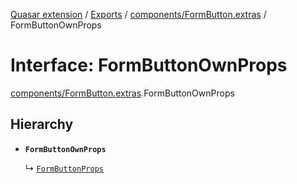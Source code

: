 [Quasar extension](../index.md) / [Exports](../modules.md) / [components/FormButton.extras](../modules/components_FormButton_extras.md) / FormButtonOwnProps

# Interface: FormButtonOwnProps

[components/FormButton.extras](../modules/components_FormButton_extras.md).FormButtonOwnProps

## Hierarchy

- **`FormButtonOwnProps`**

  ↳ [`FormButtonProps`](components_FormButton_extras.FormButtonProps.md)
